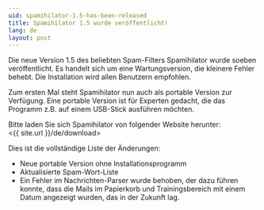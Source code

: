 ```yaml
---
uid: spamihilator-1.5-has-been-released
title: Spamihilator 1.5 wurde veröffentlicht!
lang: de
layout: post
---
```


Die neue Version 1.5 des beliebten Spam-Filters Spamihilator
wurde soeben veröffentlicht. Es handelt sich um eine
Wartungsversion, die kleinere Fehler behebt. Die Installation
wird allen Benutzern empfohlen.

Zum ersten Mal steht Spamihilator nun auch als portable Version
zur Verfügung. Eine portable Version ist für Experten gedacht,
die das Programm z.B. auf einem USB-Stick ausführen möchten.

Bitte laden Sie sich Spamihilator von folgender Website herunter:  
<{{ site.url }}/de/download>

Dies ist die vollständige Liste der Änderungen:

* Neue portable Version ohne Installationsprogramm
* Aktualisierte Spam-Wort-Liste
* Ein Fehler im Nachrichten-Parser wurde behoben, der dazu
  führen konnte, dass die Mails im Papierkorb und Trainingsbereich
  mit einem Datum angezeigt wurden, das in der Zukunft lag.
